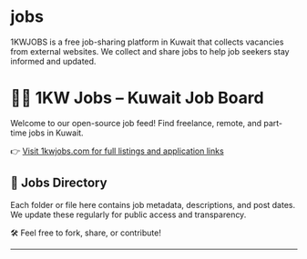 # jobs
1KWJOBS is a free job-sharing platform in Kuwait that collects vacancies from external websites. We collect and share jobs to help job seekers stay informed and updated.

# 🧑‍💼 1KW Jobs – Kuwait Job Board

Welcome to our open-source job feed! Find freelance, remote, and part-time jobs in Kuwait.

👉 [Visit 1kwjobs.com for full listings and application links](https://www.1kwjobs.com)

## 📂 Jobs Directory

Each folder or file here contains job metadata, descriptions, and post dates.  
We update these regularly for public access and transparency.

🛠 Feel free to fork, share, or contribute!

---

